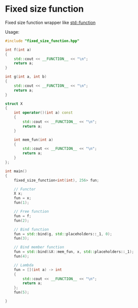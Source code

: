 Fixed size function
===================

Fixed size function wrapper like [std::function](http://en.cppreference.com/w/cpp/utility/functional/function)

Usage:

```c++
#include "fixed_size_function.hpp"

int f(int a)
{
	std::cout << __FUNCTION__ << "\n";
	return a; 
}

int g(int a, int b)
{
	std::cout << __FUNCTION__ << "\n";
	return a;
}

struct X
{
	int operator()(int a) const
	{
		std::cout << __FUNCTION__ << "\n";
		return a;
	}

	int mem_fun(int a)
	{
		std::cout << __FUNCTION__ << "\n";
		return a;
	}
};

int main()
{
	fixed_size_function<int(int), 256> fun;

	// Functor
	X x;
	fun = x;
	fun(1);

	// Free function
	fun = f;
	fun(2);

	// Bind function
	fun = std::bind(g, std::placeholders::_1, 0);
	fun(3);

	// Bind member function
	fun = std::bind(&X::mem_fun, x, std::placeholders::_1);
	fun(4);

	// Lambda
	fun = [](int a) -> int
	{
		std::cout << __FUNCTION__ << "\n";
		return a;
	};
	fun(5);

}
```